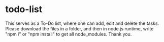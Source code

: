 # todo-list
This serves as a To-Do list, where one can add, edit and delete the tasks. Please download the files in a folder, and then in node.js runtime, write "npm i" or "npm install" to get all node_modules. Thank you.
